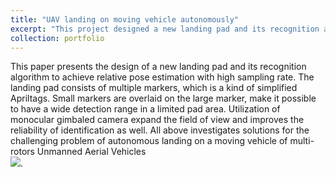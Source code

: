 ```yaml
---
title: "UAV landing on moving vehicle autonomously"
excerpt: "This project designed a new landing pad and its recognition algorithm to achieve relative pose estimation with high sampling rate. The landing pad consists of multiple markers, which is a kind of simplified Apriltags. Small markers are overlaid on the large marker, make it possible to have a wide detection range in a limited pad area. Utilization of monocular gimbaled camera expand the field of view and improves the reliability of identification as well. All above investigates solutions for the challenging problem of autonomous landing on a moving vehicle of multi-rotors Unmanned Aerial Vehicles.<br/><img src='/images/UAVLanding.gif'>"
collection: portfolio
---
```


This paper presents the design of a new landing pad and its recognition algorithm to achieve relative pose estimation with high sampling rate. The landing pad consists of multiple markers, which is a kind of simplified Apriltags. Small markers are overlaid on the large marker, make it possible to have a wide detection range in a limited pad area. Utilization of monocular gimbaled camera expand the field of view and improves the reliability of identification as well. All above investigates solutions for the challenging problem of autonomous landing on a moving vehicle of multi-rotors Unmanned Aerial Vehicles <br/><img src='/images/UAVLanding.gif'>.
